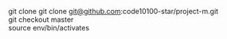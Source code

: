 git clone git clone git@github.com:code10100-star/project-m.git <br/>
git checkout master <br/>
source env/bin/activates <br/>
